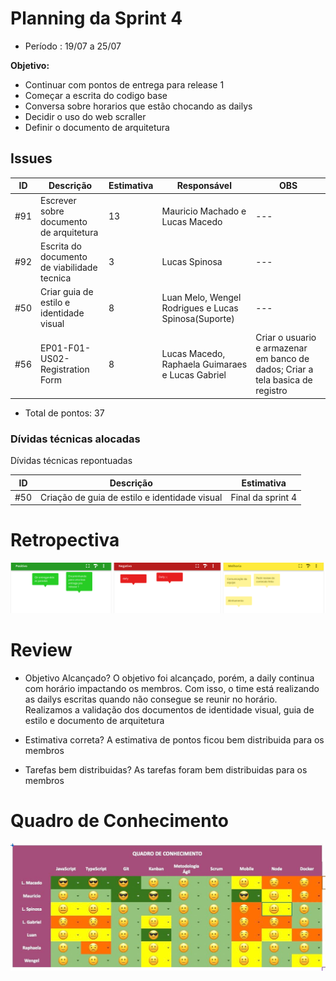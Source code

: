 # Planning da Sprint 4

- Período : 19/07 a 25/07

**Objetivo:**

- Continuar com pontos de entrega para release 1
- Começar a escrita do codigo base
- Conversa sobre horarios que estão chocando as dailys
- Decidir o uso do web scraller
- Definir o documento de arquitetura

## Issues

| ID  | Descrição                                   | Estimativa | Responsável                                          | OBS                                                                            |
| --- | ------------------------------------------- | ---------- | ---------------------------------------------------- | ------------------------------------------------------------------------------ |
| #91 | Escrever sobre documento de arquitetura     | 13         | Mauricio Machado e Lucas Macedo                      | ---                                                                            |
| #92 | Escrita do documento de viabilidade tecnica | 3          | Lucas Spinosa                                        | ---                                                                            |
| #50 | Criar guia de estilo e identidade visual    | 8          | Luan Melo, Wengel Rodrigues e Lucas Spinosa(Suporte) | ---                                                                            |
| #56 | EP01-F01-US02-Registration Form             | 8          | Lucas Macedo, Raphaela Guimaraes e Lucas Gabriel     | Criar o usuario e armazenar em banco de dados; Criar a tela basica de registro |

- Total de pontos: 37

### Dívidas técnicas alocadas

Dívidas técnicas repontuadas

| ID  | Descrição                                     | Estimativa        |
| --- | --------------------------------------------- | ----------------- |
| #50 | Criação de guia de estilo e identidade visual | Final da sprint 4 |

# Retropectiva

![Retrospectiva](../img/gerenciamento/Retrospectiva/Retrospectiva04.png)

# Review

- Objetivo Alcançado? O objetivo foi alcançado, porém, a daily continua com horário impactando os membros. Com isso, o time está realizando as dailys escritas quando não consegue se reunir no horário.
  Realizamos a validação dos documentos de identidade visual, guia de estilo e documento de arquitetura

- Estimativa correta? A estimativa de pontos ficou bem distribuida para os membros

- Tarefas bem distribuidas? As tarefas foram bem distribuidas para os membros

# Quadro de Conhecimento

![Quadro de Conhecimento](../img/gerenciamento/QuadroConhecimento/QuadroConhecimento4.jpeg)
